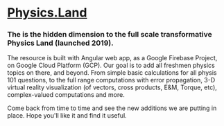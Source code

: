 # [Physics.Land](https://www.physics.land)  

### The is the hidden dimension to the full scale transformative Physics Land (launched 2019).   

The resource is built with Angular web app, as a Google Firebase Project, on Google Cloud Platform (GCP). Our goal is to add all freshmen physics topics on there, and beyond. From simple basic calculations for all physis 101 questions, to the full range computations with error propagation, 3-D virtual reality visualization (of vectors, cross products, E&M, Torque, etc), complex-valued computations and more.

Come back from time to time and see the new additions we are putting in place. Hope you'll like it and find it useful.
